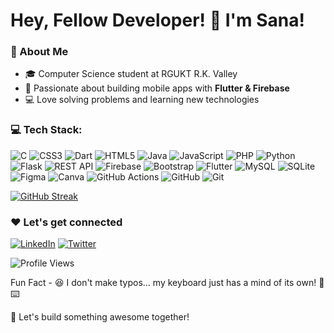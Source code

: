 #  Hey, Fellow Developer! 🚀 I'm Sana!

### 🚀 About Me
- 🎓 Computer Science student at RGUKT R.K. Valley
- 💙 Passionate about building mobile apps with **Flutter & Firebase**
- 💻 Love solving problems and learning new technologies


### 💻 Tech Stack:
![C](https://img.shields.io/badge/C-00599C?style=for-the-badge&logo=c&logoColor=white)
![CSS3](https://img.shields.io/badge/CSS3-1572B6?style=for-the-badge&logo=css3&logoColor=white)
![Dart](https://img.shields.io/badge/Dart-0175C2?style=for-the-badge&logo=dart&logoColor=white)
![HTML5](https://img.shields.io/badge/HTML5-E34F26?style=for-the-badge&logo=html5&logoColor=white)
![Java](https://img.shields.io/badge/Java-ED8B00?style=for-the-badge&logo=java&logoColor=white)
![JavaScript](https://img.shields.io/badge/JavaScript-F7DF1E?style=for-the-badge&logo=javascript&logoColor=black)
![PHP](https://img.shields.io/badge/PHP-777BB4?style=for-the-badge&logo=php&logoColor=white)
![Python](https://img.shields.io/badge/Python-3776AB?style=for-the-badge&logo=python&logoColor=white)
![Flask](https://img.shields.io/badge/Flask-000000?style=for-the-badge&logo=flask&logoColor=white)
![REST API](https://img.shields.io/badge/REST%20API-02569B?style=for-the-badge&logo=restapi&logoColor=white)
![Firebase](https://img.shields.io/badge/Firebase-FFCA28?style=for-the-badge&logo=firebase&logoColor=black)
![Bootstrap](https://img.shields.io/badge/Bootstrap-563D7C?style=for-the-badge&logo=bootstrap&logoColor=white)
![Flutter](https://img.shields.io/badge/Flutter-02569B?style=for-the-badge&logo=flutter&logoColor=white)
![MySQL](https://img.shields.io/badge/MySQL-4479A1?style=for-the-badge&logo=mysql&logoColor=white)
![SQLite](https://img.shields.io/badge/SQLite-003B57?style=for-the-badge&logo=sqlite&logoColor=white)
![Figma](https://img.shields.io/badge/Figma-F24E1E?style=for-the-badge&logo=figma&logoColor=white)
![Canva](https://img.shields.io/badge/Canva-00C4CC?style=for-the-badge&logo=canva&logoColor=white)
![GitHub Actions](https://img.shields.io/badge/GitHub_Actions-2088FF?style=for-the-badge&logo=github-actions&logoColor=white)
![GitHub](https://img.shields.io/badge/GitHub-181717?style=for-the-badge&logo=github&logoColor=white)
![Git](https://img.shields.io/badge/Git-F05032?style=for-the-badge&logo=git&logoColor=white)

[![GitHub Streak](https://streak-stats.demolab.com?user=sanashajiya&theme=radical)](https://git.io/streak-stats)

### ❤️ Let's get connected
[![LinkedIn](https://img.shields.io/badge/LinkedIn-0A66C2?style=for-the-badge&logo=linkedin&logoColor=white)](https://www.linkedin.com/in/s-sana-shajiya-5bb98728a/)
[![Twitter](https://img.shields.io/badge/Twitter-1DA1F2?style=for-the-badge&logo=twitter&logoColor=white)](https://x.com/SanaShajiya7)

![Profile Views](https://komarev.com/ghpvc/?username=sanashajiya&color=blue&style=flat-square)

Fun Fact - 😆 I don't make typos… my keyboard just has a mind of its own! 🤖⌨️


🚀 Let's build something awesome together!
